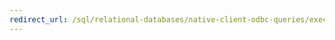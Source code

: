 ```yaml
---
redirect_url: /sql/relational-databases/native-client-odbc-queries/executing-statements/executing-statements-odbc?toc=%2fsql%2frelational-databases%2fnative-client-odbc-queries%2fexecuting-statements%2ftoc.json
---
```

